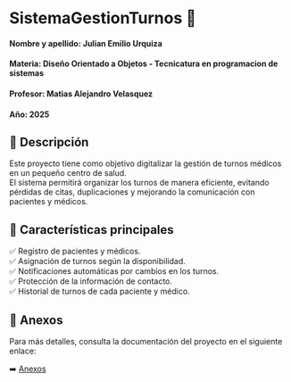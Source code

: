# SistemaGestionTurnos 🏥  

#### Nombre y apellido: Julian Emilio Urquiza
#### Materia: Diseño Orientado a Objetos - Tecnicatura en programacion de sistemas
#### Profesor: Matias Alejandro Velasquez
#### Año: 2025

## 📌 Descripción  
Este proyecto tiene como objetivo digitalizar la gestión de turnos médicos en un pequeño centro de salud.  
El sistema permitirá organizar los turnos de manera eficiente, evitando pérdidas de citas, duplicaciones y mejorando la comunicación con pacientes y médicos.  

## 🎯 Características principales  
✅ Registro de pacientes y médicos.  
✅ Asignación de turnos según la disponibilidad.  
✅ Notificaciones automáticas por cambios en los turnos.  
✅ Protección de la información de contacto.  
✅ Historial de turnos de cada paciente y médico.  

## 📂 Anexos  
Para más detalles, consulta la documentación del proyecto en el siguiente enlace:  

➡️ [Anexos](anexos.md)
